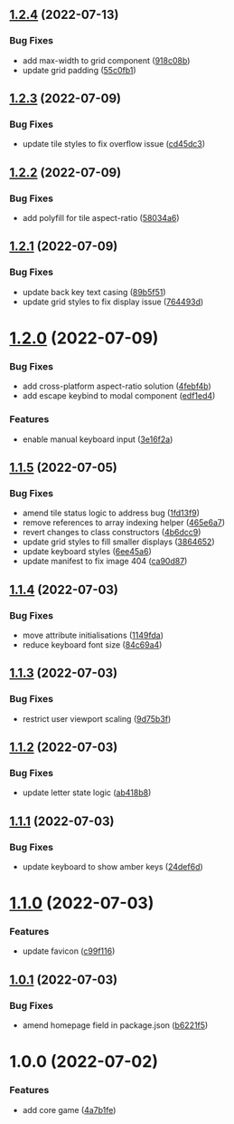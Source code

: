 ## [1.2.4](https://github.com/ollyrowe/wordle/compare/v1.2.3...v1.2.4) (2022-07-13)


### Bug Fixes

* add max-width to grid component ([918c08b](https://github.com/ollyrowe/wordle/commit/918c08be4262f08c11ab589d59e2febe93b9b454))
* update grid padding ([55c0fb1](https://github.com/ollyrowe/wordle/commit/55c0fb1e030879119fc43b35df5760687bbb56fd))

## [1.2.3](https://github.com/ollyrowe/wordle/compare/v1.2.2...v1.2.3) (2022-07-09)


### Bug Fixes

* update tile styles to fix overflow issue ([cd45dc3](https://github.com/ollyrowe/wordle/commit/cd45dc3d7684e5caf90d3922fa7639cb84eb0cc8))

## [1.2.2](https://github.com/ollyrowe/wordle/compare/v1.2.1...v1.2.2) (2022-07-09)


### Bug Fixes

* add polyfill for tile aspect-ratio ([58034a6](https://github.com/ollyrowe/wordle/commit/58034a627985a8d1e3da7bf99dfc67e1eaecdd8d))

## [1.2.1](https://github.com/ollyrowe/wordle/compare/v1.2.0...v1.2.1) (2022-07-09)


### Bug Fixes

* update back key text casing ([89b5f51](https://github.com/ollyrowe/wordle/commit/89b5f515af114b9c7c070d2b8b783d972d90b635))
* update grid styles to fix display issue ([764493d](https://github.com/ollyrowe/wordle/commit/764493d20fd0cf4093dd94058cd4fa20193acefc))

# [1.2.0](https://github.com/ollyrowe/wordle/compare/v1.1.5...v1.2.0) (2022-07-09)


### Bug Fixes

* add cross-platform aspect-ratio solution ([4febf4b](https://github.com/ollyrowe/wordle/commit/4febf4be371508c71a503a7a599bd9d60bb847d4))
* add escape keybind to modal component ([edf1ed4](https://github.com/ollyrowe/wordle/commit/edf1ed4d345e172a84cde5f89f575720b458038d))


### Features

* enable manual keyboard input ([3e16f2a](https://github.com/ollyrowe/wordle/commit/3e16f2abea014a4c8a0903c34d7ead8b857ad969))

## [1.1.5](https://github.com/ollyrowe/wordle/compare/v1.1.4...v1.1.5) (2022-07-05)


### Bug Fixes

* amend tile status logic to address bug ([1fd13f9](https://github.com/ollyrowe/wordle/commit/1fd13f9167022af5d8fe3a451968c5a549aa7921))
* remove references to array indexing helper ([465e6a7](https://github.com/ollyrowe/wordle/commit/465e6a78256625b39b32f2e69bef9719407b6b8f))
* revert changes to class constructors ([4b6dcc9](https://github.com/ollyrowe/wordle/commit/4b6dcc984b811c91d7c3939596f875a814847ac6))
* update grid styles to fill smaller displays ([3864652](https://github.com/ollyrowe/wordle/commit/386465288663f0b3ead32818422d6b81fc8aa547))
* update keyboard styles ([6ee45a6](https://github.com/ollyrowe/wordle/commit/6ee45a6de06a499eb92063b55b20be4b8dfbe982))
* update manifest to fix image 404 ([ca90d87](https://github.com/ollyrowe/wordle/commit/ca90d8708cd24fe874fac4384dbc05a11a3c3dfe))

## [1.1.4](https://github.com/ollyrowe/wordle/compare/v1.1.3...v1.1.4) (2022-07-03)


### Bug Fixes

* move attribute initialisations ([1149fda](https://github.com/ollyrowe/wordle/commit/1149fdad180fd25a8287aa0b6990a987e6f67cba))
* reduce keyboard font size ([84c69a4](https://github.com/ollyrowe/wordle/commit/84c69a45a63f111f054368901007add92f501ba9))

## [1.1.3](https://github.com/ollyrowe/wordle/compare/v1.1.2...v1.1.3) (2022-07-03)


### Bug Fixes

* restrict user viewport scaling ([9d75b3f](https://github.com/ollyrowe/wordle/commit/9d75b3fc762fc762e575b16288972d16b7dcd692))

## [1.1.2](https://github.com/ollyrowe/wordle/compare/v1.1.1...v1.1.2) (2022-07-03)


### Bug Fixes

* update letter state logic ([ab418b8](https://github.com/ollyrowe/wordle/commit/ab418b84e2c0b99ff03f9e559e0fa6ebff6797c8))

## [1.1.1](https://github.com/ollyrowe/wordle/compare/v1.1.0...v1.1.1) (2022-07-03)


### Bug Fixes

* update keyboard to show amber keys ([24def6d](https://github.com/ollyrowe/wordle/commit/24def6d6e40636237ad5ddde78ced1672c16e125))

# [1.1.0](https://github.com/ollyrowe/wordle/compare/v1.0.1...v1.1.0) (2022-07-03)


### Features

* update favicon ([c99f116](https://github.com/ollyrowe/wordle/commit/c99f11620de3b46d2e8bc1a86f1b3a5d9f7f4ceb))

## [1.0.1](https://github.com/ollyrowe/wordle/compare/v1.0.0...v1.0.1) (2022-07-03)


### Bug Fixes

* amend homepage field in package.json ([b6221f5](https://github.com/ollyrowe/wordle/commit/b6221f59e121c06ad85dc5e55e8a1dccd76696b5))

# 1.0.0 (2022-07-02)


### Features

* add core game ([4a7b1fe](https://github.com/ollyrowe/wordle/commit/4a7b1fedfdd7ef5a43c7934f4fa1cea7667e7fce))
